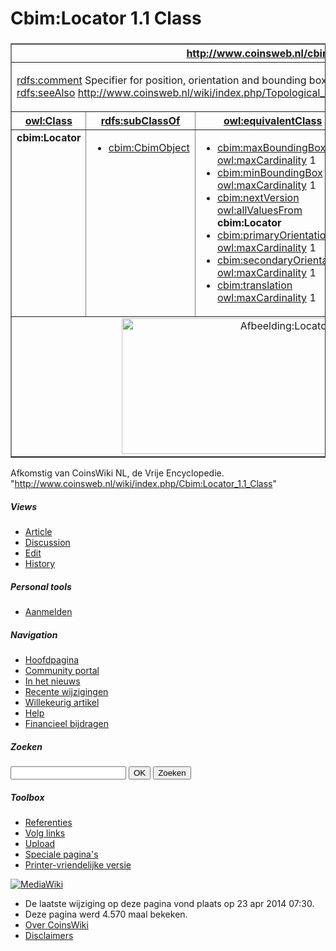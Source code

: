 <!DOCTYPE html PUBLIC "-//W3C//DTD XHTML 1.0 Transitional//EN" "http://www.w3.org/TR/xhtml1/DTD/xhtml1-transitional.dtd">
<html xmlns="http://www.w3.org/1999/xhtml" xml:lang="nl" lang="nl" dir="ltr">
  <head>
    <meta http-equiv="Content-Type" content="text/html; charset=utf-8" />
    <meta name="KEYWORDS" content="Cbim:Locator 1.1 Class" />
<meta name="robots" content="index,follow" />
<link rel="shortcut icon" href="/favicon.ico" />
    <title>Cbim:Locator 1.1 Class - CoinsWiki</title>
    <style type="text/css" media="screen,projection">/*<![CDATA[*/ @import "/wiki/skins/monobook/main.css"; /*]]>*/</style>
    <link rel="stylesheet" type="text/css" media="print" href="/wiki/skins/common/commonPrint.css" />
    <!--[if lt IE 5.5000]><style type="text/css">@import "/wiki/skins/monobook/IE50Fixes.css";</style><![endif]-->
    <!--[if IE 5.5000]><style type="text/css">@import "/wiki/skins/monobook/IE55Fixes.css";</style><![endif]-->
    <!--[if gte IE 6]><style type="text/css">@import "/wiki/skins/monobook/IE60Fixes.css";</style><![endif]-->
    <!--[if IE]><script type="text/javascript" src="/wiki/skins/common/IEFixes.js"></script>
    <meta http-equiv="imagetoolbar" content="no" /><![endif]-->
    <script type="text/javascript" src="/wiki/index.php?title=-&amp;action=raw&amp;gen=js"></script>    <script type="text/javascript" src="/wiki/skins/common/wikibits.js"></script>
    <style type="text/css">/*<![CDATA[*/
@import "/wiki/index.php?title=MediaWiki:Monobook.css&action=raw&ctype=text/css&smaxage=18000";
@import "/wiki/index.php?title=-&action=raw&gen=css&maxage=18000";
/*]]>*/</style>              </head>
  <body                 class="ns-0">
    <div id="globalWrapper">
      <div id="column-content">
	<div id="content">
	  <a name="top" id="top"></a>
	  	  <h1 class="firstHeading">Cbim:Locator 1.1 Class</h1>
	  <div id="bodyContent">
	    <h3 id="siteSub"> </h3>
	    <div id="contentSub"></div>
	    	    	    <!-- start content -->
	    <table class="wikitable" width="90%" border="1" cellpadding="5" cellspacing="0" align="center">

<tr valign="top">
<th colspan="5">
<div id="Locator"><a href="http://www.modelservers.org/public/COINS/1.1/models/cbim-1.1.owl#Locator" class='external text' title="http://www.modelservers.org/public/COINS/1.1/models/cbim-1.1.owl#Locator" rel="nofollow">http://www.coinsweb.nl/cbim-1.1.owl#Locator</a></div>
</th></tr>
<tr valign="top">
<td colspan="5">
<p><a href="http://www.w3.org/2000/01/rdf-schema#comment" class='external text' title="http://www.w3.org/2000/01/rdf-schema#comment" rel="nofollow">rdfs:comment</a> Specifier for position, orientation and bounding box in 3D Euclidean space. <br />
<a href="http://www.w3.org/2000/01/rdf-schema#seeAlso" class='external text' title="http://www.w3.org/2000/01/rdf-schema#seeAlso" rel="nofollow">rdfs:seeAlso</a> <a href="http://www.coinsweb.nl/wiki/index.php/Topological_relations" class='external free' title="http://www.coinsweb.nl/wiki/index.php/Topological relations" rel="nofollow">http://www.coinsweb.nl/wiki/index.php/Topological_relations</a>
</p>
</td></tr>
<tr valign="top">
<th>  <a href="http://www.w3.org/2000/01/rdf-schema#Class" class='external text' title="http://www.w3.org/2000/01/rdf-schema#Class" rel="nofollow">owl:Class</a>
</th><th>  <a href="http://www.w3.org/2000/01/rdf-schema#subClassOf" class='external text' title="http://www.w3.org/2000/01/rdf-schema#subClassOf" rel="nofollow">rdfs:subClassOf</a>
</th><th>  <a href="http://www.w3.org/2002/07/owl#equivalentClass" class='external text' title="http://www.w3.org/2002/07/owl#equivalentClass" rel="nofollow">owl:equivalentClass</a>
</th><th>  <a href="http://www.w3.org/2000/01/rdf-schema#domain" class='external text' title="http://www.w3.org/2000/01/rdf-schema#domain" rel="nofollow">rdfs:domain</a>
</th><th>  <a href="http://www.w3.org/2000/01/rdf-schema#range" class='external text' title="http://www.w3.org/2000/01/rdf-schema#range" rel="nofollow">rdfs:range</a>
</th></tr>
<tr valign="top">
<td>  <strong>cbim:Locator</strong>
</td><td>
<ul><li> <a href="/wiki/index.php/Cbim:CbimObject_1.1_Class" title="Cbim:CbimObject 1.1 Class">cbim:CbimObject</a>
</li></ul>
</td><td>
<ul><li> <a href="/wiki/index.php/Cbim:MaxBoundingBox_1.1_Property" title="Cbim:MaxBoundingBox 1.1 Property">cbim:maxBoundingBox</a> <a href="http://www.w3.org/2002/07/owl#maxCardinality" class='external text' title="http://www.w3.org/2002/07/owl#maxCardinality" rel="nofollow">owl:maxCardinality</a> 1
</li><li> <a href="/wiki/index.php/Cbim:MinBoundingBox_1.1_Property" title="Cbim:MinBoundingBox 1.1 Property">cbim:minBoundingBox</a> <a href="http://www.w3.org/2002/07/owl#maxCardinality" class='external text' title="http://www.w3.org/2002/07/owl#maxCardinality" rel="nofollow">owl:maxCardinality</a> 1
</li><li> <a href="/wiki/index.php/Cbim:NextVersion_1.1_Property" title="Cbim:NextVersion 1.1 Property">cbim:nextVersion</a> <a href="http://www.w3.org/2002/07/owl#allValuesFrom" class='external text' title="http://www.w3.org/2002/07/owl#allValuesFrom" rel="nofollow">owl:allValuesFrom</a> <strong>cbim:Locator</strong>
</li><li> <a href="/wiki/index.php/Cbim:PrimaryOrientation_1.1_Property" title="Cbim:PrimaryOrientation 1.1 Property">cbim:primaryOrientation</a> <a href="http://www.w3.org/2002/07/owl#maxCardinality" class='external text' title="http://www.w3.org/2002/07/owl#maxCardinality" rel="nofollow">owl:maxCardinality</a> 1
</li><li> <a href="/wiki/index.php/Cbim:SecondaryOrientation_1.1_Property" title="Cbim:SecondaryOrientation 1.1 Property">cbim:secondaryOrientation</a> <a href="http://www.w3.org/2002/07/owl#maxCardinality" class='external text' title="http://www.w3.org/2002/07/owl#maxCardinality" rel="nofollow">owl:maxCardinality</a> 1
</li><li> <a href="/wiki/index.php/Cbim:Translation_1.1_Property" title="Cbim:Translation 1.1 Property">cbim:translation</a> <a href="http://www.w3.org/2002/07/owl#maxCardinality" class='external text' title="http://www.w3.org/2002/07/owl#maxCardinality" rel="nofollow">owl:maxCardinality</a> 1 
</li></ul>
</td><td>
<ul><li> <a href="/wiki/index.php/Cbim:MaxBoundingBox_1.1_Property" title="Cbim:MaxBoundingBox 1.1 Property">cbim:maxBoundingBox</a>
</li><li> <a href="/wiki/index.php/Cbim:MinBoundingBox_1.1_Property" title="Cbim:MinBoundingBox 1.1 Property">cbim:minBoundingBox</a>
</li><li> <a href="/wiki/index.php/Cbim:PrimaryOrientation_1.1_Property" title="Cbim:PrimaryOrientation 1.1 Property">cbim:primaryOrientation</a>
</li><li> <a href="/wiki/index.php/Cbim:SecondaryOrientation_1.1_Property" title="Cbim:SecondaryOrientation 1.1 Property">cbim:secondaryOrientation</a>
</li><li> <a href="/wiki/index.php/Cbim:Translation_1.1_Property" title="Cbim:Translation 1.1 Property">cbim:translation</a>
</li></ul>
</td><td>
<ul><li> <a href="/wiki/index.php/Cbim:Locator_1.1_Property" title="Cbim:Locator 1.1 Property">cbim:locator</a>
</li></ul>
</td></tr>
<tr valign="top">
<td colspan="5" align="center"> <a href="/wiki/index.php/Afbeelding:Locator-1.1.png" class="image" title="Afbeelding:Locator-1.1.png"><img src="/wiki/images/Locator-1.1.png" alt="Afbeelding:Locator-1.1.png" width="577" height="217" longdesc="/wiki/index.php/Afbeelding:Locator-1.1.png" /></a>
</td></tr></table>

<!-- Saved in parser cache with key coinsweb:pcache:idhash:2506-0!1!0!0!!nl!2 and timestamp 20210923020233 -->
<div class="printfooter">
Afkomstig van CoinsWiki NL, de Vrije Encyclopedie. "<a href="http://www.coinsweb.nl/wiki/index.php/Cbim:Locator_1.1_Class">http://www.coinsweb.nl/wiki/index.php/Cbim:Locator_1.1_Class</a>"</div>
	    	    <!-- end content -->
	    <div class="visualClear"></div>
	  </div>
	</div>
      </div>
      <div id="column-one">
	<div id="p-cactions" class="portlet">
	  <h5>Views</h5>
	  <ul>
	    <li id="ca-nstab-main"
	       class="selected"	       ><a href="/wiki/index.php/Cbim:Locator_1.1_Class">Article</a></li><li id="ca-talk"
	       class="new"	       ><a href="/wiki/index.php?title=Overleg:Cbim:Locator_1.1_Class&amp;action=edit">Discussion</a></li><li id="ca-edit"
	       	       ><a href="/wiki/index.php?title=Cbim:Locator_1.1_Class&amp;action=edit">Edit</a></li><li id="ca-history"
	       	       ><a href="/wiki/index.php?title=Cbim:Locator_1.1_Class&amp;action=history">History</a></li>	  </ul>
	</div>
	<div class="portlet" id="p-personal">
	  <h5>Personal tools</h5>
	  <div class="pBody">
	    <ul>
	    <li id="pt-login"><a href="/wiki/index.php?title=Speciaal:Userlogin&amp;returnto=Cbim:Locator_1.1_Class">Aanmelden</a></li>	    </ul>
	  </div>
	</div>
	<div class="portlet" id="p-logo">
	  <a style="background-image: url(/wiki/skins/common/images/wiki.png);"
	    href="/wiki/index.php/Hoofdpagina"
	    title="Hoofdpagina"></a>
	</div>
	<script type="text/javascript"> if (window.isMSIE55) fixalpha(); </script>
		<div class='portlet' id='p-navigation'>
	  <h5>Navigation</h5>
	  <div class='pBody'>
	    <ul>
	    	      <li id="n-mainpage"><a href="/wiki/index.php/Hoofdpagina">Hoofdpagina</a></li>
	     	      <li id="n-portal"><a href="/wiki/index.php/CoinsWiki:Community_Portal">Community portal</a></li>
	     	      <li id="n-currentevents"><a href="/wiki/index.php/Current_events">In het nieuws</a></li>
	     	      <li id="n-recentchanges"><a href="/wiki/index.php/Speciaal:Recentchanges">Recente wijzigingen</a></li>
	     	      <li id="n-randompage"><a href="/wiki/index.php/Speciaal:Random">Willekeurig artikel</a></li>
	     	      <li id="n-help"><a href="/wiki/index.php/CoinsWiki:Help">Help</a></li>
	     	      <li id="n-sitesupport"><a href="/wiki/index.php/CoinsWiki:Site_support">Financieel bijdragen</a></li>
	     	    </ul>
	  </div>
	</div>
		<div id="p-search" class="portlet">
	  <h5><label for="searchInput">Zoeken</label></h5>
	  <div class="pBody">
	    <form name="searchform" action="/wiki/index.php/Speciaal:Search" id="searchform">
	      <input id="searchInput" name="search" type="text"
	        accesskey="f" value="" />
	      <input type='submit' name="go" class="searchButton" id="searchGoButton"
	        value="OK"
	        />&nbsp;<input type='submit' name="fulltext"
	        class="searchButton"
	        value="Zoeken" />
	    </form>
	  </div>
	</div>
	<div class="portlet" id="p-tb">
	  <h5>Toolbox</h5>
	  <div class="pBody">
	    <ul>
		  		  <li id="t-whatlinkshere"><a href="/wiki/index.php/Speciaal:Whatlinkshere/Cbim:Locator_1.1_Class">Referenties</a></li>
		  		  <li id="t-recentchangeslinked"><a href="/wiki/index.php/Speciaal:Recentchangeslinked/Cbim:Locator_1.1_Class">Volg links</a></li>
		                	      	      	      	      	      	      	      <li id="t-upload"><a href="/wiki/index.php/Speciaal:Upload">Upload</a></li>	      	      <li id="t-specialpages"><a href="/wiki/index.php/Speciaal:Specialpages">Speciale pagina's</a></li>	      	      	      <li id="t-print"><a href="/wiki/index.php?title=Cbim:Locator_1.1_Class&amp;printable=yes">Printer-vriendelijke versie</a></li>
	      	    </ul>
	  </div>
	</div>
	      </div><!-- end of the left (by default at least) column -->
      <div class="visualClear"></div>
      <div id="footer">
    <div id="f-poweredbyico"><a href="http://www.mediawiki.org/"><img src="/wiki/skins/common/images/poweredby_mediawiki_88x31.png" alt="MediaWiki" /></a></div>		<ul id="f-list">
	  <li id="f-lastmod"> De laatste wijziging op deze pagina vond plaats op 23 apr 2014 07:30.</li>	  <li id="f-viewcount">Deze pagina werd 4.570 maal bekeken. </li>	  	  	  	  <li id="f-about"><a href="/wiki/index.php/CoinsWiki:Info" title="CoinsWiki:Info">Over CoinsWiki</a></li>	  <li id="f-disclaimer"><a href="/wiki/index.php/CoinsWiki:General_disclaimer" title="CoinsWiki:General disclaimer">Disclaimers</a></li>	  	</ul>
      </div>
    </div>
    <!-- Served by selenium in 0.13 secs. -->  </body>
</html>

